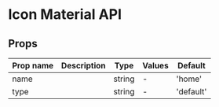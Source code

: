 # Icon Material API

## Props

| Prop name | Description | Type   | Values | Default   |
| --------- | ----------- | ------ | ------ | --------- |
| name      |             | string | -      | 'home'    |
| type      |             | string | -      | 'default' |
